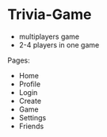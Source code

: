 # Trivia-Game
- multiplayers game
- 2-4 players in one game

Pages:
- Home
- Profile
- Login
- Create 
- Game
- Settings
- Friends
